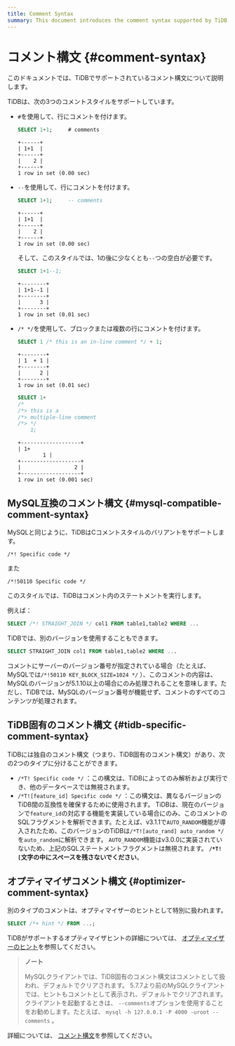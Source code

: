 ```yaml
---
title: Comment Syntax
summary: This document introduces the comment syntax supported by TiDB.
---
```


# コメント構文 {#comment-syntax}

このドキュメントでは、TiDBでサポートされているコメント構文について説明します。

TiDBは、次の3つのコメントスタイルをサポートしています。

-   `#`を使用して、行にコメントを付けます。

    
    ```sql
    SELECT 1+1;     # comments
    ```

    ```
    +------+
    | 1+1  |
    +------+
    |    2 |
    +------+
    1 row in set (0.00 sec)
    ```

-   `--`を使用して、行にコメントを付けます。

    
    ```sql
    SELECT 1+1;     -- comments
    ```

    ```
    +------+
    | 1+1  |
    +------+
    |    2 |
    +------+
    1 row in set (0.00 sec)
    ```

    そして、このスタイルでは、1の後に少なくとも`--`つの空白が必要です。

    
    ```sql
    SELECT 1+1--1;
    ```

    ```
    +--------+
    | 1+1--1 |
    +--------+
    |      3 |
    +--------+
    1 row in set (0.01 sec)
    ```

-   `/* */`を使用して、ブロックまたは複数の行にコメントを付けます。

    
    ```sql
    SELECT 1 /* this is an in-line comment */ + 1;
    ```

    ```
    +--------+
    | 1  + 1 |
    +--------+
    |      2 |
    +--------+
    1 row in set (0.01 sec)
    ```

    
    ```sql
    SELECT 1+
    /*
    /*> this is a
    /*> multiple-line comment
    /*> */
        1;
    ```

    ```
    +-------------------+
    | 1+
            1 |
    +-------------------+
    |                 2 |
    +-------------------+
    1 row in set (0.001 sec)
    ```

## MySQL互換のコメント構文 {#mysql-compatible-comment-syntax}

MySQLと同じように、TiDBはCコメントスタイルのバリアントをサポートします。

```
/*! Specific code */
```

また

```
/*!50110 Specific code */
```

このスタイルでは、TiDBはコメント内のステートメントを実行します。

例えば：

```sql
SELECT /*! STRAIGHT_JOIN */ col1 FROM table1,table2 WHERE ...
```

TiDBでは、別のバージョンを使用することもできます。

```sql
SELECT STRAIGHT_JOIN col1 FROM table1,table2 WHERE ...
```

コメントにサーバーのバージョン番号が指定されている場合（たとえば、MySQLでは`/*!50110 KEY_BLOCK_SIZE=1024 */` ）、このコメントの内容は、MySQLのバージョンが5.1.10以上の場合にのみ処理されることを意味します。ただし、TiDBでは、MySQLのバージョン番号が機能せず、コメントのすべてのコンテンツが処理されます。

## TiDB固有のコメント構文 {#tidb-specific-comment-syntax}

TiDBには独自のコメント構文（つまり、TiDB固有のコメント構文）があり、次の2つのタイプに分けることができます。

-   `/*T! Specific code */` ：この構文は、TiDBによってのみ解析および実行でき、他のデータベースでは無視されます。
-   `/*T![feature_id] Specific code */` ：この構文は、異なるバージョンのTiDB間の互換性を確保するために使用されます。 TiDBは、現在のバージョンで`feature_id`の対応する機能を実装している場合にのみ、このコメントのSQLフラグメントを解析できます。たとえば、v3.1.1で`AUTO_RANDOM`機能が導入されたため、このバージョンのTiDBは`/*T![auto_rand] auto_random */`を`auto_random`に解析できます。 `AUTO_RANDOM`機能はv3.0.0に実装されていないため、上記のSQLステートメントフラグメントは無視されます。 **`/*T![`文字の中にスペースを残さないでください**。

## オプティマイザコメント構文 {#optimizer-comment-syntax}

別のタイプのコメントは、オプティマイザーのヒントとして特別に扱われます。


```sql
SELECT /*+ hint */ FROM ...;
```

TiDBがサポートするオプティマイザヒントの詳細については、 [オプティマイザーのヒント](/optimizer-hints.md)を参照してください。

> **ノート**
>
> MySQLクライアントでは、TiDB固有のコメント構文はコメントとして扱われ、デフォルトでクリアされます。 5.7.7より前のMySQLクライアントでは、ヒントもコメントとして表示され、デフォルトでクリアされます。クライアントを起動するときは、 `--comments`オプションを使用することをお勧めします。たとえば、 `mysql -h 127.0.0.1 -P 4000 -uroot --comments` 。

詳細については、 [コメント構文](https://dev.mysql.com/doc/refman/5.7/en/comments.html)を参照してください。
